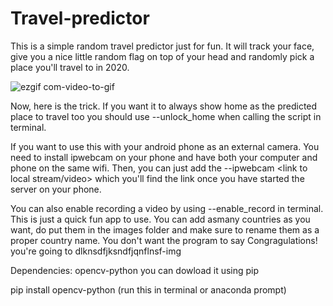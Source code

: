 # Travel-predictor
This is a simple random travel predictor just for fun.
It will track your face, give you a nice little random flag on top of your head and randomly pick a place you'll travel to in 2020. 

![ezgif com-video-to-gif](https://user-images.githubusercontent.com/47258547/80616583-ffa49800-8a38-11ea-9e83-b2081ed8cc48.gif)


Now, here is the trick. If you want it to always show home as the predicted place to travel too you should use --unlock_home when calling the script in terminal.


If you want to use this with your android phone as an external camera. You need to install ipwebcam on your phone
and have both your computer and phone on the same wifi.
Then, you can just add the --ipwebcam <link to local stream/video> which you'll find the link once you have
started the server on your phone.

You can also enable recording a video by using --enable_record in terminal.
This is just a quick fun app to use.
You can add asmany countries as you want, do put them in the images folder and make sure to rename them as a proper
country name. You don't want the program to say Congragulations! you're going to  dlknsdfjksndfjqnflnsf-img

Dependencies:
opencv-python
you can dowload it using pip

pip install opencv-python (run this in terminal or anaconda prompt)




